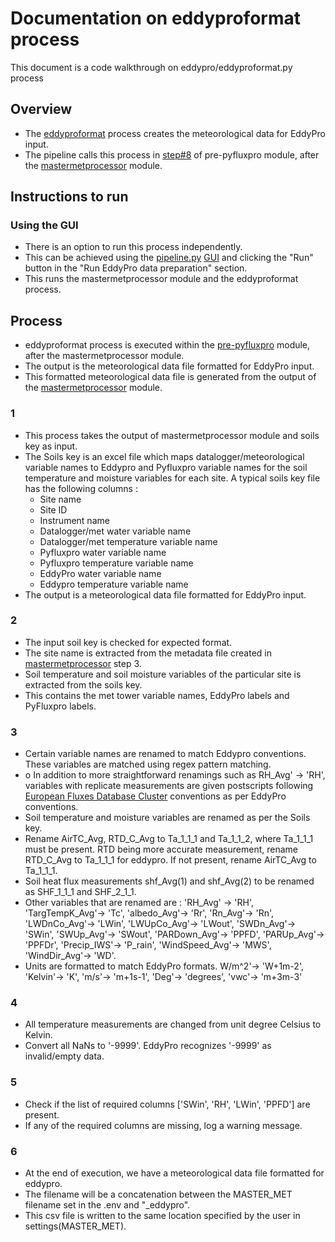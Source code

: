 # Documentation on eddyproformat process
This document is a code walkthrough on eddypro/eddyproformat.py process

## Overview
- The [eddyproformat](https://github.com/ncsa/ameriflux-pipeline/blob/develop/ameriflux_pipeline/eddypro/eddyproformat.py) process creates the meteorological data for EddyPro input.
- The pipeline calls this process in [step#8](https://github.com/ncsa/ameriflux-pipeline/blob/develop/docs/prepyfluxpro.md#8) of pre-pyfluxpro module, after the [mastermetprocessor](https://github.com/ncsa/ameriflux-pipeline/blob/develop/docs/master_met/mastermetprocessor.md) module. 

## Instructions to run

### Using the GUI
- There is an option to run this process independently. 
- This can be achieved using the [pipeline.py](https://github.com/ncsa/ameriflux-pipeline/blob/develop/ameriflux_pipeline/pipeline.py) [GUI](https://github.com/ncsa/ameriflux-pipeline/blob/develop/docs/pipeline.md) and clicking the "Run" button in the "Run EddyPro data preparation" section.
- This runs the mastermetprocessor module and the eddyproformat process.

## Process
- eddyproformat process is executed within the [pre-pyfluxpro](https://github.com/ncsa/ameriflux-pipeline/blob/develop/docs/prepyfluxpro.md) module, after the mastermetprocessor module.
- The output is the meteorological data file formatted for EddyPro input.
- This formatted meteorological data file is generated from the output of the [mastermetprocessor](https://github.com/ncsa/ameriflux-pipeline/blob/develop/docs/master_met/mastermetprocessor.md) module.

### 1
- This process takes the output of mastermetprocessor module and soils key as input.
- The Soils key is an excel file which maps datalogger/meteorological variable names to Eddypro and Pyfluxpro variable names for the soil temperature and moisture variables for each site. A typical soils key file has the following columns :
  - Site name
  - Site ID
  - Instrument name
  - Datalogger/met water variable name
  - Datalogger/met temperature variable name
  - Pyfluxpro water variable name
  - Pyfluxpro temperature variable name
  - EddyPro water variable name
  - Eddypro temperature variable name
- The output is a meteorological data file formatted for EddyPro input.

### 2
- The input soil key is checked for expected format.
- The site name is extracted from the metadata file created in [mastermetprocessor](https://github.com/ncsa/ameriflux-pipeline/blob/develop/docs/master_met/mastermetprocessor.md) step 3.
- Soil temperature and soil moisture variables of the particular site is extracted from the soils key.
- This contains the met tower variable names, EddyPro labels and PyFluxpro labels.

### 3
- Certain variable names are renamed to match Eddypro conventions. These variables are matched using regex pattern matching.
- o	In addition to more straightforward renamings such as RH_Avg' -> 'RH', variables with replicate measurements are given postscripts following [European Fluxes Database Cluster](http://www.europe-fluxdata.eu/home/guidelines/how-to-submit-data/general-information) conventions as per EddyPro conventions. 
- Soil temperature and moisture variables are renamed as per the Soils key.
- Rename AirTC_Avg, RTD_C_Avg to Ta_1_1_1 and Ta_1_1_2, where Ta_1_1_1 must be present. RTD being more accurate measurement, rename RTD_C_Avg to Ta_1_1_1 for eddypro. If not present, rename AirTC_Avg to Ta_1_1_1.
- Soil heat flux measurements shf_Avg(1) and shf_Avg(2) to be renamed as SHF_1_1_1 and SHF_2_1_1.
- Other variables that are renamed are : 'RH_Avg' -> 'RH', 'TargTempK_Avg'-> 'Tc', 'albedo_Avg'-> 'Rr', 'Rn_Avg'-> 'Rn', 'LWDnCo_Avg'-> 'LWin', 'LWUpCo_Avg'-> 'LWout', 'SWDn_Avg'-> 'SWin', 'SWUp_Avg'-> 'SWout', 'PARDown_Avg'-> 'PPFD', 'PARUp_Avg'-> 'PPFDr', 'Precip_IWS'-> 'P_rain', 'WindSpeed_Avg'-> 'MWS', 'WindDir_Avg'-> 'WD'.
- Units are formatted to match EddyPro formats. W/m^2'-> 'W+1m-2', 'Kelvin'-> 'K', 'm/s'-> 'm+1s-1', 'Deg'-> 'degrees', 'vwc'-> 'm+3m-3'

### 4
- All temperature measurements are changed from unit degree Celsius to Kelvin.
- Convert all NaNs to '-9999'. EddyPro recognizes '-9999' as invalid/empty data.

### 5
- Check if the list of required columns ['SWin', 'RH', 'LWin', 'PPFD'] are present.
- If any of the required columns are missing, log a warning message.

### 6
- At the end of execution, we have a meteorological data file formatted for eddypro. 
- The filename will be a concatenation between the MASTER_MET filename set in the .env and "_eddypro".
- This csv file is written to the same location specified by the user in settings(MASTER_MET).